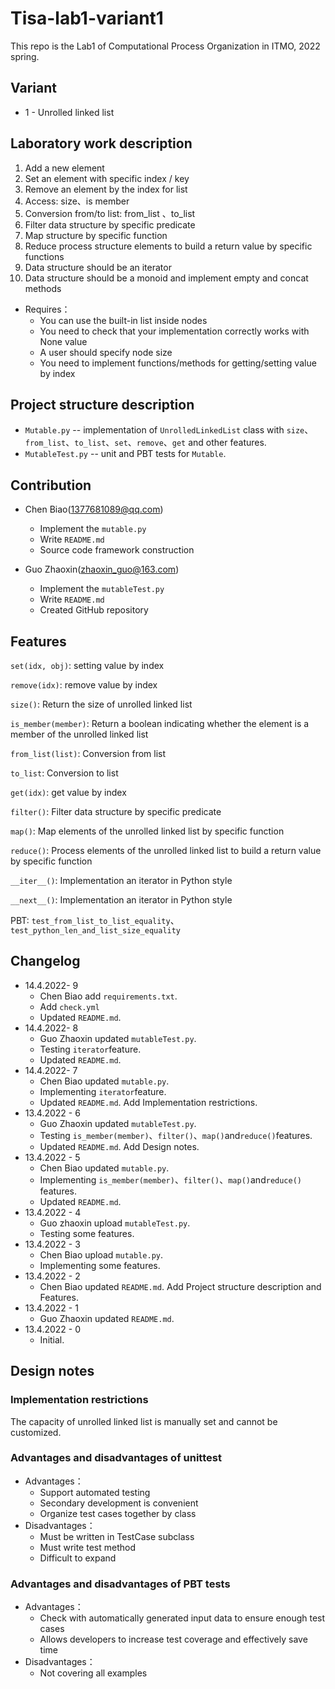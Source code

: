 # Tisa-lab1-variant1

This repo is the Lab1 of Computational Process Organization in ITMO, 2022 spring.

## Variant

* 1 - Unrolled linked list

## Laboratory work description

1. Add a new element
2. Set an element with specific index / key
3. Remove an element by the index for list
4. Access: size、is member
5. Conversion from/to list: from_list 、to_list
6. Filter data structure by specific predicate
7. Map structure by specific function
8. Reduce process structure elements to build a return value by specific functions
9. Data structure should be an iterator
10. Data structure should be a monoid and implement empty and concat methods

* Requires：
  * You can use the built-in list inside nodes
  * You need to check that your implementation correctly works with None value 
  * A user should specify node size
  * You need to implement functions/methods for getting/setting value by index

## Project structure description

* `Mutable.py` -- implementation of `UnrolledLinkedList` class with `size`、`from_list`、`to_list`、`set`、`remove`、`get` and other features. 
* `MutableTest.py` -- unit and PBT tests for `Mutable`.

## Contribution

* Chen Biao(1377681089@qq.com) 
  * Implement the `mutable.py`
  * Write `README.md`
  * Source code framework construction

* Guo Zhaoxin(zhaoxin_guo@163.com)
  * Implement the `mutableTest.py`
  * Write `README.md`
  * Created GitHub repository

## Features 

`set(idx, obj)`: setting value by index

`remove(idx)`: remove value by index

`size()`: Return the size of unrolled linked list

`is_member(member)`: Return a boolean indicating whether the element is a member of the unrolled linked list

`from_list(list)`: Conversion from list

`to_list`: Conversion to list

`get(idx)`: get value by index

`filter()`: Filter data structure by specific predicate

`map()`: Map elements of the unrolled linked list by specific function

`reduce()`: Process elements of the unrolled linked list to build a return value by specific function

`__iter__()`: Implementation an iterator in Python style

`__next__()`: Implementation an iterator in Python style

PBT: `test_from_list_to_list_equality`、`test_python_len_and_list_size_equality`

## Changelog 

* 14.4.2022- 9
  * Chen Biao add `requirements.txt`. 
  * Add `check.yml`
  * Updated `README.md`.
* 14.4.2022- 8
  * Guo Zhaoxin updated `mutableTest.py`. 
  * Testing `iterator`feature.
  * Updated `README.md`.
* 14.4.2022- 7
  * Chen Biao updated `mutable.py`. 
  * Implementing `iterator`feature.
  * Updated `README.md`. Add Implementation restrictions.
* 13.4.2022 - 6
  * Guo Zhaoxin updated `mutableTest.py`. 
  * Testing `is_member(member)`、`filter()`、`map()`and`reduce()`features.
  * Updated `README.md`. Add Design notes.
* 13.4.2022 - 5
  * Chen Biao updated `mutable.py`. 
  * Implementing `is_member(member)`、`filter()`、`map()`and`reduce()` features.
  * Updated `README.md`.
* 13.4.2022 - 4
  * Guo zhaoxin upload `mutableTest.py`. 
  * Testing some features.
* 13.4.2022 - 3
  * Chen Biao upload `mutable.py`.
  * Implementing some features.
* 13.4.2022 - 2
  * Chen Biao updated `README.md`. Add Project structure description and Features.
* 13.4.2022 - 1
  * Guo Zhaoxin updated `README.md`.
* 13.4.2022 - 0
  * Initial.


## Design notes

### Implementation restrictions

The capacity of unrolled linked list is manually set and cannot be customized.


### Advantages and disadvantages of unittest

* Advantages：
  * Support automated testing
  * Secondary development is convenient
  * Organize test cases together by class
* Disadvantages：
  * Must be written in TestCase subclass
  * Must write test method
  * Difficult to expand

### Advantages and disadvantages of PBT tests

* Advantages：
  * Check with automatically generated input data to ensure enough test cases
  * Allows developers to increase test coverage and effectively save time
* Disadvantages：
  * Not covering all examples
